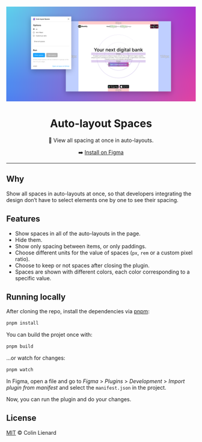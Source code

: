 ![Cover](./assets/cover.png)

<div align="center">

# Auto-layout Spaces

👀 View all spacing at once in auto-layouts.

➡️ [Install on Figma](https://www.figma.com/community/plugin/1141632283161323116/Auto-layout-Spaces)

</div>

---

## Why

Show all spaces in auto-layouts at once, so that developers integrating the design don’t have to select elements one by one to see their spacing.

## Features

- Show spaces in all of the auto-layouts in the page.
- Hide them.
- Show only spacing between items, or only paddings.
- Choose different units for the value of spaces (`px`, `rem` or a custom pixel ratio).
- Choose to keep or not spaces after closing the plugin.
- Spaces are shown with different colors, each color corresponding to a specific value.

## Running locally

After cloning the repo, install the dependencies via [pnpm](https://pnpm.io/):

```bash
pnpm install
```

You can build the projet once with:

```bash
pnpm build
```

...or watch for changes:

```bash
pnpm watch
```

In Figma, open a file and go to _Figma_ > _Plugins_ > _Development_ > _Import plugin from manifest_ and select the `manifest.json` in the project.

Now, you can run the plugin and do your changes.

## License

[MIT](./LICENSE) © Colin Lienard
